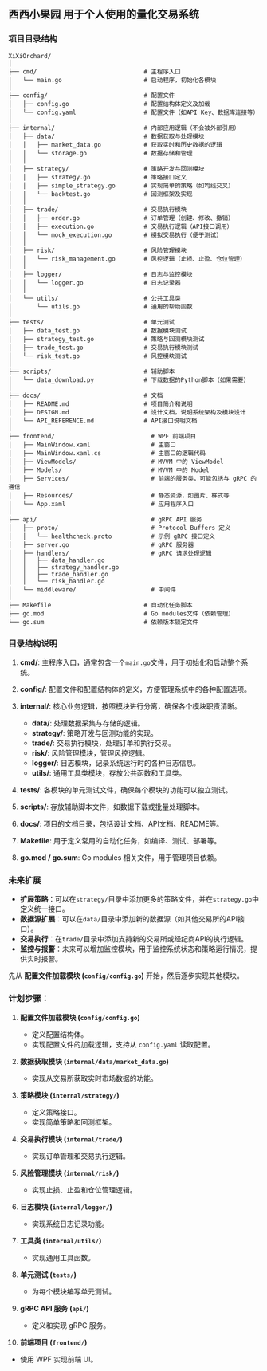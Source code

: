 ## 西西小果园 用于个人使用的量化交易系统
### 项目目录结构
```
XiXiOrchard/
│
├── cmd/                              # 主程序入口
│   └── main.go                       # 启动程序，初始化各模块
│
├── config/                           # 配置文件
│   ├── config.go                     # 配置结构体定义及加载
│   └── config.yaml                   # 配置文件（如API Key、数据库连接等）
│
├── internal/                         # 内部应用逻辑（不会被外部引用）
│   ├── data/                         # 数据获取与处理模块
│   │   ├── market_data.go            # 获取实时和历史数据的逻辑
│   │   └── storage.go                # 数据存储和管理
│   │
│   ├── strategy/                     # 策略开发与回测模块
│   │   ├── strategy.go               # 策略接口定义
│   │   ├── simple_strategy.go        # 实现简单的策略（如均线交叉）
│   │   └── backtest.go               # 回测框架及实现
│   │
│   ├── trade/                        # 交易执行模块
│   │   ├── order.go                  # 订单管理（创建、修改、撤销）
│   │   ├── execution.go              # 交易执行逻辑（API接口调用）
│   │   └── mock_execution.go         # 模拟交易执行（便于测试）
│   │
│   ├── risk/                         # 风险管理模块
│   │   └── risk_management.go        # 风控逻辑（止损、止盈、仓位管理）
│   │
│   ├── logger/                       # 日志与监控模块
│   │   └── logger.go                 # 日志记录器
│   │
│   └── utils/                        # 公共工具类
│       └── utils.go                  # 通用的帮助函数
│
├── tests/                            # 单元测试
│   ├── data_test.go                  # 数据模块测试
│   ├── strategy_test.go              # 策略与回测模块测试
│   ├── trade_test.go                 # 交易执行模块测试
│   └── risk_test.go                  # 风控模块测试
│
├── scripts/                          # 辅助脚本
│   └── data_download.py              # 下载数据的Python脚本（如果需要）
│
├── docs/                             # 文档
│   ├── README.md                     # 项目简介和说明
│   ├── DESIGN.md                     # 设计文档，说明系统架构及模块设计
│   └── API_REFERENCE.md              # API接口说明文档
│
├── frontend/                           # WPF 前端项目
│   ├── MainWindow.xaml                 # 主窗口
│   ├── MainWindow.xaml.cs              # 主窗口的逻辑代码
│   ├── ViewModels/                     # MVVM 中的 ViewModel
│   ├── Models/                         # MVVM 中的 Model
│   ├── Services/                       # 前端的服务类，可能包括与 gRPC 的通信
│   ├── Resources/                      # 静态资源，如图片、样式等
│   └── App.xaml                        # 应用程序入口
│
├── api/                                # gRPC API 服务
│   ├── proto/                          # Protocol Buffers 定义
│   │   └── healthcheck.proto           # 示例 gRPC 接口定义
│   ├── server.go                       # gRPC 服务器
│   ├── handlers/                       # gRPC 请求处理逻辑
│   │   ├── data_handler.go
│   │   ├── strategy_handler.go
│   │   ├── trade_handler.go
│   │   └── risk_handler.go
│   └── middleware/                     # 中间件
│
├── Makefile                          # 自动化任务脚本
├── go.mod                            # Go modules文件（依赖管理）
└── go.sum                            # 依赖版本锁定文件
```

### 目录结构说明

1. **cmd/**: 主程序入口，通常包含一个`main.go`文件，用于初始化和启动整个系统。

2. **config/**: 配置文件和配置结构体的定义，方便管理系统中的各种配置选项。

3. **internal/**: 核心业务逻辑，按照模块进行分离，确保各个模块职责清晰。
    - **data/**: 处理数据采集与存储的逻辑。
    - **strategy/**: 策略开发与回测功能的实现。
    - **trade/**: 交易执行模块，处理订单和执行交易。
    - **risk/**: 风险管理模块，管理风控逻辑。
    - **logger/**: 日志模块，记录系统运行时的各种日志信息。
    - **utils/**: 通用工具类模块，存放公共函数和工具类。

4. **tests/**: 各模块的单元测试文件，确保每个模块的功能可以独立测试。

5. **scripts/**: 存放辅助脚本文件，如数据下载或批量处理脚本。

6. **docs/**: 项目的文档目录，包括设计文档、API文档、README等。

7. **Makefile**: 用于定义常用的自动化任务，如编译、测试、部署等。

8. **go.mod / go.sum**: Go modules 相关文件，用于管理项目依赖。

### 未来扩展
- **扩展策略**：可以在`strategy/`目录中添加更多的策略文件，并在`strategy.go`中定义统一接口。
- **数据源扩展**：可以在`data/`目录中添加新的数据源（如其他交易所的API接口）。
- **交易执行**：在`trade/`目录中添加支持新的交易所或经纪商API的执行逻辑。
- **监控与报警**：未来可以增加监控模块，用于监控系统状态和策略运行情况，提供实时报警。

先从 **配置文件加载模块 (`config/config.go`)** 开始，然后逐步实现其他模块。

### 计划步骤：
1. **配置文件加载模块 (`config/config.go`)**
   - 定义配置结构体。
   - 实现配置文件的加载逻辑，支持从 `config.yaml` 读取配置。

2. **数据获取模块 (`internal/data/market_data.go`)**
   - 实现从交易所获取实时市场数据的功能。

3. **策略模块 (`internal/strategy/`)**
   - 定义策略接口。
   - 实现简单策略和回测框架。

4. **交易执行模块 (`internal/trade/`)**
   - 实现订单管理和交易执行逻辑。

5. **风险管理模块 (`internal/risk/`)**
   - 实现止损、止盈和仓位管理逻辑。

6. **日志模块 (`internal/logger/`)**
   - 实现系统日志记录功能。

7. **工具类 (`internal/utils/`)**
   - 实现通用工具函数。

8. **单元测试 (`tests/`)**
   - 为每个模块编写单元测试。

9. **gRPC API 服务 (`api/`)**
   - 定义和实现 gRPC 服务。

10. **前端项目 (`frontend/`)**
   - 使用 WPF 实现前端 UI。

